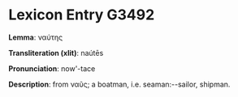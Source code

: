 # Lexicon Entry G3492

**Lemma**: ναύτης

**Transliteration (xlit)**: naútēs

**Pronunciation**: now'-tace

**Description**:
from ναῦς; a boatman, i.e. seaman:--sailor, shipman.
